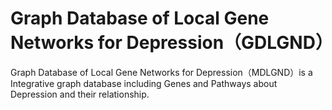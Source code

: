 #  Graph Database of Local Gene Networks for Depression（GDLGND）
 Graph Database of Local Gene Networks for Depression（MDLGND）is a Integrative graph database including Genes and Pathways about Depression and their relationship.
